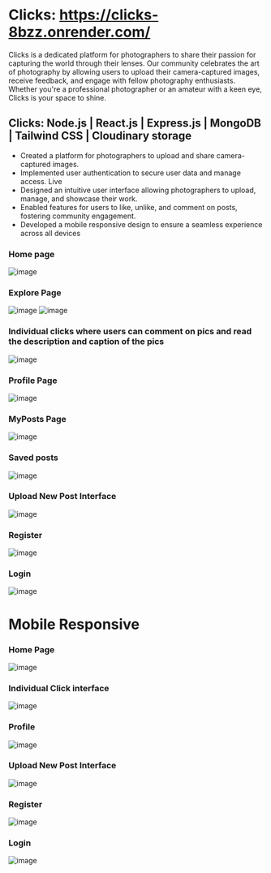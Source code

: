 

# Clicks: https://clicks-8bzz.onrender.com/
Clicks is a dedicated platform for photographers to share their passion for capturing the world through their lenses. Our community celebrates the art of photography by allowing users to upload their camera-captured images, receive feedback, and engage with fellow photography enthusiasts. Whether you're a professional photographer or an amateur with a keen eye, Clicks is your space to shine.

## Clicks: Node.js | React.js | Express.js | MongoDB | Tailwind CSS | Cloudinary storage
 + Created a platform for photographers to upload and share camera-captured images. 
+ Implemented user authentication to secure user data and manage access. 
Live 
+ Designed an intuitive user interface allowing photographers to upload, manage, and showcase their 
work. 
+ Enabled features for users to like, unlike, and comment on posts, fostering community engagement. 
+  Developed a  mobile responsive design to ensure a seamless experience across all devices 

### Home page
![image](https://github.com/ShirishGund14/Clicks-Host/assets/112975178/a5e06319-04f7-4aa6-a0be-a178338d5fc1)

### Explore Page
![image](https://github.com/ShirishGund14/Clicks-Host/assets/112975178/45bff9f1-f19a-44c2-84ed-88eb27f10d0a)
![image](https://github.com/ShirishGund14/Clicks-Host/assets/112975178/1aae4bf8-5b62-4b1e-8eb0-29e2531111ba)

### Individual clicks where users can comment on pics and read the description and caption of the pics
![image](https://github.com/ShirishGund14/Clicks-Host/assets/112975178/659f11bc-a565-4de2-9c84-59688d8a36ce)

### Profile Page
![image](https://github.com/ShirishGund14/Clicks-Host/assets/112975178/753b5695-e556-4587-b7aa-ca1d442cf1f5)

### MyPosts Page
![image](https://github.com/ShirishGund14/Clicks-Host/assets/112975178/f2f6d0fa-3ecd-4723-8f6a-66f285ad3df4)

### Saved posts
![image](https://github.com/ShirishGund14/Clicks-Host/assets/112975178/15d6e565-eace-4317-844f-d860d7c2df10)

### Upload New Post Interface
![image](https://github.com/ShirishGund14/Clicks-Host/assets/112975178/d5975bd8-8f35-4f67-9286-6ca833d437a4)


### Register
![image](https://github.com/ShirishGund14/Clicks-Host/assets/112975178/cde795e9-d61d-4f30-8100-cd04be7a12b0)


### Login
![image](https://github.com/ShirishGund14/Clicks-Host/assets/112975178/2aeea2ec-2ed5-4baf-8c13-1a89931bda09)




# Mobile Responsive

### Home Page
![image](https://github.com/ShirishGund14/Clicks-Host/assets/112975178/d7b3081c-ad23-4d3f-b129-8564761977b8)


### Individual Click interface
![image](https://github.com/ShirishGund14/Clicks-Host/assets/112975178/31e6cf94-c4a1-4f36-b2c9-cb4dd393f656)

### Profile
![image](https://github.com/ShirishGund14/Clicks-Host/assets/112975178/12b220d5-54ca-4b5f-9312-224ce9def754)

### Upload New Post Interface
![image](https://github.com/ShirishGund14/Clicks-Host/assets/112975178/22d75b68-e47d-4195-a1ff-a169cf895240)

### Register
![image](https://github.com/ShirishGund14/Clicks-Host/assets/112975178/7c2fcd2c-3bc7-41c9-ab53-071b5a20e3b0)

### Login
![image](https://github.com/ShirishGund14/Clicks-Host/assets/112975178/85270fa3-f2bb-4aa7-8826-f2388dc69c55)





